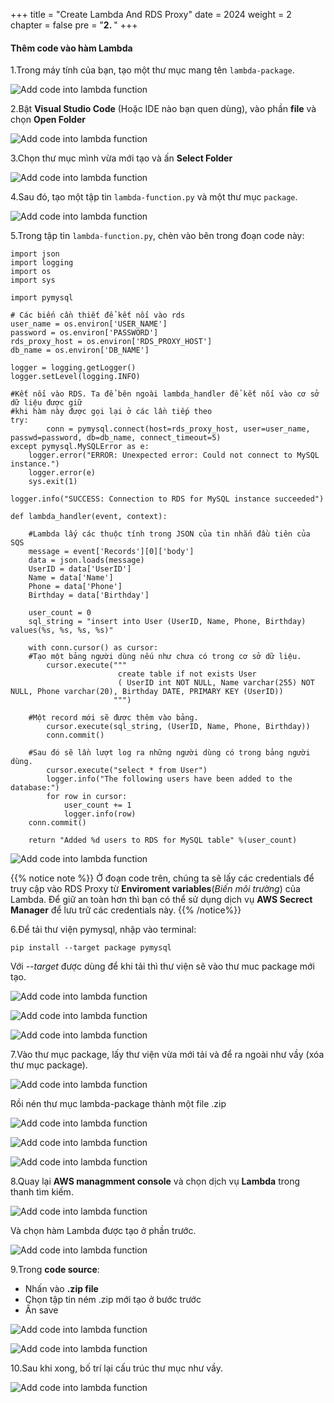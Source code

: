 +++
title = "Create Lambda And RDS Proxy"
date = 2024
weight = 2
chapter = false
pre = "<b>2. </b>"
+++

#### Thêm code vào hàm Lambda

1.Trong máy tính của bạn, tạo một thư mục mang tên `lambda-package`.

![Add code into lambda function](../../images/2/2.2.1.png)

2.Bật **Visual Studio Code** (Hoặc IDE nào bạn quen dùng), vào phần **file** và chọn **Open Folder**

![Add code into lambda function](../../images/2/2.2.2.png)

3.Chọn thư mục mình vừa mới tạo và ấn **Select Folder**

![Add code into lambda function](../../images/2/2.2.3.png)

4.Sau đó, tạo một tập tin `lambda-function.py` và một thư mục `package`.

![Add code into lambda function](../../images/2/2.2.4.png)

5.Trong tập tin `lambda-function.py`, chèn vào bên trong đoạn code này:

```
import json
import logging
import os
import sys

import pymysql

# Các biến cần thiết để kết nối vào rds
user_name = os.environ['USER_NAME']
password = os.environ['PASSWORD']
rds_proxy_host = os.environ['RDS_PROXY_HOST']
db_name = os.environ['DB_NAME']

logger = logging.getLogger()
logger.setLevel(logging.INFO)

#Kết nối vào RDS. Ta để bên ngoài lambda_handler để kết nối vào cơ sở dữ liệu được giữ
#khi hàm này được gọi lại ở các lần tiếp theo
try:
        conn = pymysql.connect(host=rds_proxy_host, user=user_name, passwd=password, db=db_name, connect_timeout=5)
except pymysql.MySQLError as e:
    logger.error("ERROR: Unexpected error: Could not connect to MySQL instance.")
    logger.error(e)
    sys.exit(1)

logger.info("SUCCESS: Connection to RDS for MySQL instance succeeded")

def lambda_handler(event, context):

    #Lambda lấy các thuộc tính trong JSON của tin nhắn đầu tiên của SQS
    message = event['Records'][0]['body']
    data = json.loads(message)
    UserID = data['UserID']
    Name = data['Name']
    Phone = data['Phone']
    Birthday = data['Birthday']

    user_count = 0
    sql_string = "insert into User (UserID, Name, Phone, Birthday) values(%s, %s, %s, %s)"

    with conn.cursor() as cursor:
    #Tạo một bảng người dùng nếu như chưa có trong cơ sở dữ liệu.
        cursor.execute("""
                        create table if not exists User
                        ( UserID int NOT NULL, Name varchar(255) NOT NULL, Phone varchar(20), Birthday DATE, PRIMARY KEY (UserID))
                       """)

    #Một record mới sẽ được thêm vào bảng.
        cursor.execute(sql_string, (UserID, Name, Phone, Birthday))
        conn.commit()

    #Sau đó sẽ lần lượt log ra những người dùng có trong bảng người dùng.
        cursor.execute("select * from User")
        logger.info("The following users have been added to the database:")
        for row in cursor:
            user_count += 1
            logger.info(row) 
    conn.commit()

    return "Added %d users to RDS for MySQL table" %(user_count)
```
![Add code into lambda function](../../images/2/2.2.5.png)

{{% notice note %}}
Ở đoạn code trên, chúng ta sẽ lấy các credentials để truy cập vào RDS Proxy từ **Enviroment variables**(*Biến môi trường*) của Lambda. Để giữ an toàn hơn thì bạn có thể sử dụng dịch vụ **AWS Secrect Manager** để lưu trữ các credentials này.
{{% /notice%}}

6.Để tải thư viện pymysql, nhập vào terminal:
```
pip install --target package pymysql
```
Với *--target* được dùng để khi tải thì thư viện sẽ vào thư muc package mới tạo.

![Add code into lambda function](../../images/2/2.2.6.png)

![Add code into lambda function](../../images/2/2.2.7.png)

![Add code into lambda function](../../images/2/2.2.8.png)

7.Vào thư mục package, lấy thư viện vừa mới tải và để ra ngoài như vầy (xóa thư mục package).

![Add code into lambda function](../../images/2/2.2.11.png)

Rồi nén thư mục lambda-package thành một file .zip

![Add code into lambda function](../../images/2/2.2.12.png)

![Add code into lambda function](../../images/2/2.2.13.png)

![Add code into lambda function](../../images/2/2.2.14.png)

8.Quay lại **AWS managmment console** và chọn dịch vụ **Lambda** trong thanh tìm kiếm.

![Add code into lambda function](../../images/2/2.2.15.png)

Và chọn hàm Lambda được tạo ở phần trước.

![Add code into lambda function](../../images/2/2.2.16.png)

9.Trong **code source**:
  - Nhấn vào **.zip file**
  - Chọn tập tin ném .zip mới tạo ở bước trước
  - Ấn save

![Add code into lambda function](../../images/2/2.2.17.png)

![Add code into lambda function](../../images/2/2.2.18.png)

10.Sau khi xong, bố trí lại cấu trúc thư mục như vầy.

![Add code into lambda function](../../images/2/2.2.21.png)

